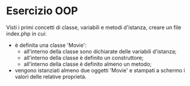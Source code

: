 # Esercizio OOP

Visti i primi concetti di classe, variabili e metodi d'istanza, creare un file index.php in cui:
- è definita una classe 'Movie':
    - all'interno della classe sono dichiarate delle variabili d'istanza;
    - all'interno della classe è definito un construttore;
    - all'interno della classe è definito almeno un metodo;
- vengono istanziati almeno due oggetti 'Movie' e stampati a schermo i valori delle relative proprietà.